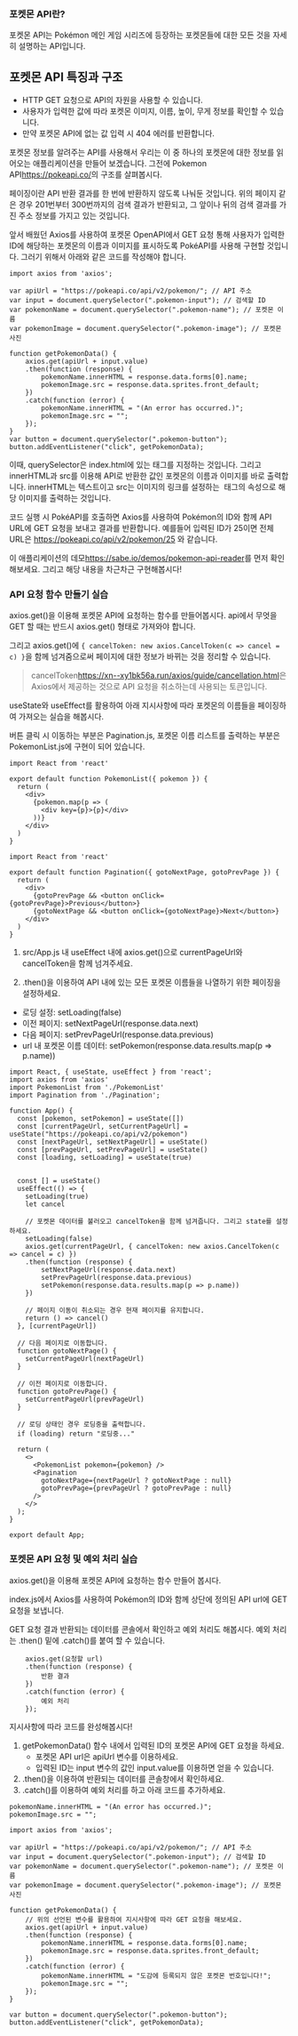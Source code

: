 ### 포켓몬 API란?

포켓몬 API는 Pokémon 메인 게임 시리즈에 등장하는 포켓몬들에 대한 모든 것을 자세히 설명하는 API입니다.

## 포켓몬 API 특징과 구조

- HTTP GET 요청으로 API의 자원을 사용할 수 있습니다.
- 사용자가 입력한 값에 따라 포켓몬 이미지, 이름, 높이, 무게 정보를 확인할 수 있습니다.
- 만약 포켓몬 API에 없는 값 입력 시 404 에러를 반환합니다.

포켓몬 정보를 알려주는 API를 사용해서 우리는 이 중 하나의 포켓몬에 대한 정보를 읽어오는 애플리케이션을 만들어 보겠습니다. 그전에 Pokemon API<https://pokeapi.co/>의 구조를 살펴봅시다.

페이징이란 API 반환 결과를 한 번에 반환하지 않도록 나눠둔 것입니다. 위의 페이지 같은 경우 201번부터 300번까지의 검색 결과가 반환되고, 그 앞이나 뒤의 검색 결과를 가진 주소 정보를 가지고 있는 것입니다.

앞서 배웠던 Axios를 사용하여 포켓몬 OpenAPI에서 GET 요청 통해 사용자가 입력한 ID에 해당하는 포켓몬의 이름과 이미지를 표시하도록 PokéAPI를 사용해 구현할 것입니다. 그러기 위해서 아래와 같은 코드를 작성해야 합니다.
```
import axios from 'axios';

var apiUrl = "https://pokeapi.co/api/v2/pokemon/"; // API 주소
var input = document.querySelector(".pokemon-input"); // 검색할 ID
var pokemonName = document.querySelector(".pokemon-name"); // 포켓몬 이름
var pokemonImage = document.querySelector(".pokemon-image"); // 포켓몬 사진

function getPokemonData() {
    axios.get(apiUrl + input.value)
    .then(function (response) {
        pokemonName.innerHTML = response.data.forms[0].name;
        pokemonImage.src = response.data.sprites.front_default;
    })
    .catch(function (error) {
        pokemonName.innerHTML = "(An error has occurred.)";
        pokemonImage.src = "";
    });
}
var button = document.querySelector(".pokemon-button");
button.addEventListener("click", getPokemonData);
```
이때, querySelector은 index.html에 있는 태그를 지정하는 것입니다. 그리고 innerHTML과 src를 이용해 API로 반환한 값인 포켓몬의 이름과 이미지를 바로 출력합니다. innerHTML는 텍스트이고 src는 이미지의 링크를 설정하는 <img> 태그의 속성으로 해당 이미지를 출력하는 것입니다.

코드 실행 시 PokéAPI를 호출하면 Axios를 사용하여 Pokémon의 ID와 함께 API URL에 GET 요청을 보내고 결과를 반환합니다. 예를들어 입력된 ID가 25이면 전체 URL은 <https://pokeapi.co/api/v2/pokemon/25> 와 같습니다.

이 애플리케이션의 데모<https://sabe.io/demos/pokemon-api-reader>를 먼저 확인해보세요. 그리고 해당 내용을 차근차근 구현해봅시다!

### API 요청 함수 만들기 실습

axios.get()을 이용해 포켓몬 API에 요청하는 함수를 만들어봅시다. api에서 무엇을 GET 할 때는 반드시 axios.get() 형태로 가져와야 합니다.

그리고 axios.get()에 ```{ cancelToken: new axios.CancelToken(c => cancel = c) }```을 함께 넘겨줌으로써 페이지에 대한 정보가 바뀌는 것을 정리할 수 있습니다.

> cancelToken<https://xn--xy1bk56a.run/axios/guide/cancellation.html>은 Axios에서 제공하는 것으로 API 요청을 취소하는데 사용되는 토큰입니다.

useState와 useEffect를 활용하여 아래 지시사항에 따라 포켓몬의 이름들을 페이징하여 가져오는 실습을 해봅시다.

버튼 클릭 시 이동하는 부분은 Pagination.js, 포켓몬 이름 리스트를 출력하는 부분은 PokemonList.js에 구현이 되어 있습니다.
```
import React from 'react'

export default function PokemonList({ pokemon }) {
  return (
    <div>
      {pokemon.map(p => (
        <div key={p}>{p}</div>
      ))}
    </div>
  )
}
```

```
import React from 'react'

export default function Pagination({ gotoNextPage, gotoPrevPage }) {
  return (
    <div>
      {gotoPrevPage && <button onClick={gotoPrevPage}>Previous</button>}
      {gotoNextPage && <button onClick={gotoNextPage}>Next</button>}
    </div>
  )
}
```

1. src/App.js 내 useEffect 내에 axios.get()으로 currentPageUrl와 cancelToken을 함께 넘겨주세요.

2. .then()을 이용하여 API 내에 있는 모든 포켓몬 이름들을 나열하기 위한 페이징을 설정하세요.

- 로딩 설정: setLoading(false)
- 이전 페이지: setNextPageUrl(response.data.next)
- 다음 페이지: setPrevPageUrl(response.data.previous)
- url 내 포켓몬 이름 데이터: setPokemon(response.data.results.map(p => p.name))
```
import React, { useState, useEffect } from 'react';
import axios from 'axios'
import PokemonList from './PokemonList'
import Pagination from './Pagination';

function App() {
  const [pokemon, setPokemon] = useState([])
  const [currentPageUrl, setCurrentPageUrl] = useState("https://pokeapi.co/api/v2/pokemon")
  const [nextPageUrl, setNextPageUrl] = useState()
  const [prevPageUrl, setPrevPageUrl] = useState()
  const [loading, setLoading] = useState(true)


  const [] = useState()
  useEffect(() => {
    setLoading(true)
    let cancel
    
    // 포켓몬 데이터를 불러오고 cancelToken을 함께 넘겨줍니다. 그리고 state를 설정하세요.
    setLoading(false)
    axios.get(currentPageUrl, { cancelToken: new axios.CancelToken(c => cancel = c) })
    .then(function (response) {
        setNextPageUrl(response.data.next)
        setPrevPageUrl(response.data.previous)
        setPokemon(response.data.results.map(p => p.name))
    })
    
    // 페이지 이동이 취소되는 경우 현재 페이지를 유지합니다.
    return () => cancel()
  }, [currentPageUrl])

  // 다음 페이지로 이동합니다.
  function gotoNextPage() {
    setCurrentPageUrl(nextPageUrl)
  }

  // 이전 페이지로 이동합니다.
  function gotoPrevPage() {
    setCurrentPageUrl(prevPageUrl)
  }
  
  // 로딩 상태인 경우 로딩중을 출력합니다.
  if (loading) return "로딩중..."
  
  return (
    <>
      <PokemonList pokemon={pokemon} />
      <Pagination
        gotoNextPage={nextPageUrl ? gotoNextPage : null}
        gotoPrevPage={prevPageUrl ? gotoPrevPage : null}
      />
    </>
  );
}

export default App;
```

### 포켓몬 API 요청 및 예외 처리 실습

axios.get()을 이용해 포켓몬 API에 요청하는 함수 만들어 봅시다.

index.js에서 Axios를 사용하여 Pokémon의 ID와 함께 상단에 정의된 API url에 GET 요청을 보냅니다.

GET 요청 결과 반환되는 데이터를 콘솔에서 확인하고 예외 처리도 해봅시다. 예외 처리는 .then() 밑에 .catch()를 붙여 할 수 있습니다.
```
    axios.get(요청할 url)
    .then(function (response) {
        반환 결과
    })
    .catch(function (error) {
        예외 처리
    });
```

지시사항에 따라 코드를 완성해봅시다!

1. getPokemonData() 함수 내에서 입력된 ID의 포켓몬 API에 GET 요청을 하세요.
    - 포켓몬 API url은 apiUrl 변수를 이용하세요.
    - 입력된 ID는 input 변수의 값인 input.value를 이용하면 얻을 수 있습니다.
2. .then()을 이용하여 반환되는 데이터를 콘솔창에서 확인하세요.
3. .catch()를 이용하여 예외 처리를 하고 아래 코드를 추가하세요.
```
pokemonName.innerHTML = "(An error has occurred.)";
pokemonImage.src = "";
```

```
import axios from 'axios';

var apiUrl = "https://pokeapi.co/api/v2/pokemon/"; // API 주소
var input = document.querySelector(".pokemon-input"); // 검색할 ID
var pokemonName = document.querySelector(".pokemon-name"); // 포켓몬 이름
var pokemonImage = document.querySelector(".pokemon-image"); // 포켓몬 사진

function getPokemonData() {
    // 위의 선언된 변수를 활용하여 지시사항에 따라 GET 요청을 해보세요.
    axios.get(apiUrl + input.value)
    .then(function (response) {
        pokemonName.innerHTML = response.data.forms[0].name;
        pokemonImage.src = response.data.sprites.front_default;
    })
    .catch(function (error) {
        pokemonName.innerHTML = "도감에 등록되지 않은 포켓몬 번호입니다!";
        pokemonImage.src = "";
    });
}

var button = document.querySelector(".pokemon-button");
button.addEventListener("click", getPokemonData);
```


